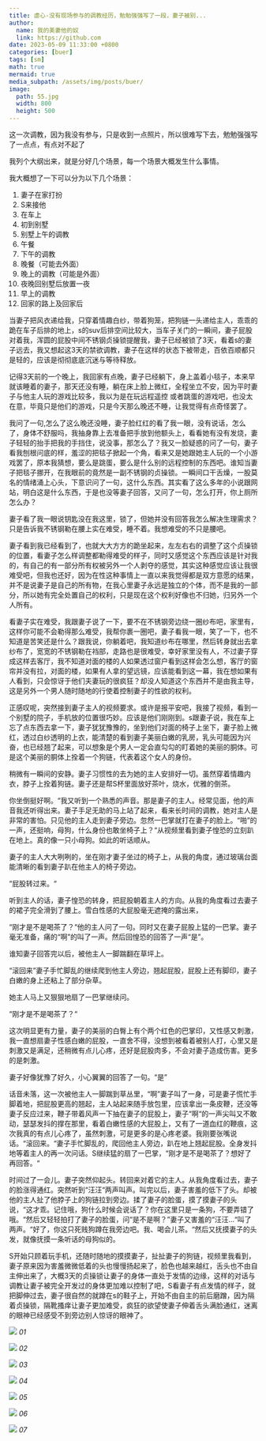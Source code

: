 ```yaml
---
title: 虐心-没有现场参与的调教经历，勉勉强强写了一段，妻子被别...
author:
  name: 我的美妻他的奴
  link: https://github.com
date: 2023-05-09 11:33:00 +0800
categories: [buer]
tags: [sm]
math: true
mermaid: true
media_subpath: /assets/img/posts/buer/
image:
  path: 55.jpg
  width: 800
  height: 500
---
```


这一次调教，因为我没有参与，只是收到一点照片，所以很难写下去，勉勉强强写了一点点，有点对不起了

我列个大纲出来，就是分好几个场景，每一个场景大概发生什么事情。

我大概想了一下可以分为以下几个场景：
1. 妻子在家打扮
2. S来接他
3. 在车上
4. 初到别墅
5. 别墅上午的调教
6. 午餐
7. 下午的调教
8. 晚餐（可能去外面）
9. 晚上的调教（可能是外面）
10. 夜晚回别墅后放置一夜
11. 早上的调教
12. 回家的路上及回家后

当妻子把风衣递给我，只穿着情趣白纱，带着狗笼，把狗链一头递给主人，乖乖的跪在车子后排的地上，s的suv后排空间比较大，当车子关门的一瞬间，妻子屁股对着我，浑圆的屁股中间不锈钢贞操锁提醒我，妻子已经被锁了3天，看着s的妻子远去，我又想起这3天的禁欲调教，妻子在这样的状态下被带走，百依百顺都只是轻的，应该是彻彻底底沉迷与等待释放。

记得3天前的一个晚上，我回家有点晚，妻子已经躺下，身上盖着小毯子，本来早就该睡着的妻子，那天还没有睡，躺在床上脸上微红，全程坐立不安，因为平时妻子与他主人玩的游戏比较多，我以为是在玩远程遥控 或者跳蛋的游戏吧，也没太在意，毕竟只是他们的游戏，只是今天那么晚还不睡，让我觉得有点奇怪罢了。

我问了一句,怎么了这么晚还没睡，妻子脸红红的看了我一眼，没有说话，怎么了，身体不舒服吗，我抽身靠上去准备把手放到他额头上，看看她有没有发烧，妻子轻轻的抬手把我的手挡住，说没事，那怎么了？我又一脸疑惑的问了一句，妻子看我刨根问底的样，羞涩的把毯子掀起一个角，看来又是她跟她主人玩的一个小游戏罢了，原本我猜想，要么是跳蛋，要么是什么别的远程控制的东西吧。谁知当妻子把毯子挪开，在我眼前的竟然是一副不锈钢的贞操锁。一瞬间口干舌燥，一股莫名的情绪涌上心头，下意识问了一句，这什么东西。其实看了这么多年的小说跟网站，明白这是什么东西，于是也没等妻子回答，又问了一句，怎么打开，你上厕所怎么办？

妻子看了我一眼说钥匙没在我这里，锁了，但她并没有回答我怎么解决生理需求？只是告诉我不锈钢勒在腰上实在难受，睡不着。我想难受的不只是腰吧。

妻子看到我已经看到了，也就大大方方的跪坐起来，左左右右的调整了这个贞操锁的位置，看妻子怎么样调整都勒得难受的样子，同时又感觉这个东西应该是针对我的，有自己的有一部分所有权被另外一个人剥夺的感觉，其实这种感觉应该让我很难受吧，但我也还好，因为在性这种事情上一直以来我觉得都是双方意愿的结果，并不是说妻子是自己的所有物，在我心里妻子永远是独立的个体，而不是我的一部分，所以她有完全处置自己的权利，只是现在这个权利好像也不归她，归另外一个人所有。

看妻子实在难受，我跟妻子说了一下，要不在不锈钢旁边绕一圈纱布吧，家里有，这样你可能不会勒得那么难受，我帮你裹一圈吧，妻子看我一眼，笑了一下，也不知道是苦笑还是什么？跟我说，你躺着吧，我知道纱布在哪里，然后转身就出去拿纱布了，宽宽的不锈钢勒在裆部，走路也是很难受，幸好家里没有人，不过妻子穿成这样去客厅，我不知道对面的楼的人如果透过窗户看到这样会怎么想，客厅的窗帘并没有拉，对面的楼，如果有人拿的望远镜，应该能看到这一幕，我在想如果有人看到，只会惊讶于他们夫妻玩的很疯狂？却没人知道这个东西并不是由我主导，这是另外一个男人随时随地的行使着控制妻子的性欲的权利。

正感叹呢，突然接到妻子主人的视频要求。或许是报平安吧，我接了视频，看到一个别墅的院子，手机放的位置很巧妙。应该是他们刚刚到。s跟妻子说，我在车上忘了点东西去拿一下，妻子犹犹豫豫的，坐到他们对面的椅子上坐下，妻子脸上微红，透过白纱透明的上衣，能清楚的看到妻子美丽白嫩的乳房，乳头可能因为兴奋，也已经翘了起来，可以想象是个男人一定会直勾勾的盯着她的美丽的胴体。可是这个美丽的胴体上拴着一个狗链，代表着这个女人的身份。

稍微有一瞬间的安静。妻子习惯性的去为她的主人安排好一切。虽然穿着情趣内衣，脖子上拴着狗链。妻子还是帮S杯里面放好茶叶，烧水，优雅的倒茶。

你坐倒挺好啊。“我又听到一个熟悉的声音。那是妻子的主人。经常见面，他的声音我还听得出来。妻子手足无助的马上站了起来，看来长时间的调教，她对主人是非常的害怕。只见他的主人走到妻子旁边。忽然一巴掌就打在妻子的脸上。“啪”的一声，还挺响，母狗，什么身份也敢坐椅子上？“从视频里看到妻子惶恐的立刻趴在地上。真的像一只小母狗。如此的听话顺从。

妻子的主人大大咧咧的，坐在刚才妻子坐过的椅子上，从我的角度，通过玻璃台面能清晰的看到妻子趴在他主人的椅子旁边。

“屁股转过来。“

听到主人的话，妻子惶恐的转身，把屁股朝着主人的方向。从我的角度看过去妻子的裙子完全滑到了腰上。雪白性感的大屁股毫无遮掩的露出来，

“刚才是不是喝茶了？“他的主人问了一句。同时又在妻子屁股上猛的一巴掌。妻子毫无准备，痛的“啊”的叫了一声。然后回惶恐的回答了一声“是”。

谁知妻子回答完以后，被他主人一脚踹翻在草坪上。

“滚回来”妻子手忙脚乱的继续爬到他主人旁边，翘起屁股，屁股上还有脚印，妻子白嫩的身上还粘上了部分杂草。

她主人马上又狠狠地扇了一巴掌继续问。

“刚才是不是喝茶了？“

这次明显更有力量，妻子的美丽的白臀上有个两个红色的巴掌印，又性感又刺激，我一直想扇妻子性感白嫩的屁股，一直舍不得，没想到被看着被别人打，心里又是刺激又是满足，还稍微有点儿心疼，还好是屁股肉多，不会对妻子造成伤害。更多的是刺激。

妻子好像犹豫了好久，小心翼翼的回答了一句。“是”

话音未落，这一次被他主人一脚踹到草丛里，“啊”妻子叫了一身，可是妻子慌忙手脚着地，把屁股更高的翘起，主人站起来随手放包里，应该拿出一条皮鞭，还没等妻子反应过来，鞭子带着风声一下抽在妻子的屁股上，妻子“啊“的一声尖叫又不敢动，瑟瑟发抖的撑在那里，看着白嫩性感的大屁股上，又有了一道血红的鞭痕，这次我真的有点儿心疼了，虽然刺激，可是更多的是心疼老婆。我刚要张嘴说话。“滚回来。“妻子手忙脚乱的，爬回他主人旁边，趴在地上翘起屁股。全身发抖地等着主人的再一次问话。S继续猛的扇了一巴掌，“刚才是不是喝茶了？想好了再回答。“

时间过了一会儿。妻子突然仰起头。转回来对着它的主人。从我角度看过去，妻子的脸涨得通红。突然听到“汪汪“两声叫声。叫完以后，妻子害羞的低下了头。却被他的主人扯了他脖子上的狗链拉到旁边。揉了妻子的脸蛋，摸了摸妻子的头说，“这才乖。记住哦，狗什么时候会说话了？你在这里只是一条狗，不要弄错了哦。“然后又轻轻拍打了妻子的脸蛋，问“是不是啊？”妻子又害羞的“汪汪...“叫了两声。“好了，你这只死贱狗蹲在我旁边吧。我、喝会儿茶。“然后又抚摸妻子的头发，就像抚摸一条听话的母狗似的。

S开始只顾着玩手机，还随时随地的摸摸妻子，扯扯妻子的狗链，视频里我看到，妻子原来因为害羞微微低着的头也慢慢扬起来了，脸色也越来越红，舌头也不由自主伸出来了，大概3天的贞操锁让妻子的身体一直处于发情的边缘，这样的对话与调教让妻子被完全开发过的身体更加难以控制了吧，S看妻子有点发情的样子，就把脚伸过去，妻子很自然的就蹲在s的鞋子上，开始不由自主的前后磨蹭，因为隔着贞操锁，隔靴搔痒让妻子更加难受，疯狂的欲望使妻子伸着舌头满脸通红，迷离的眼神已经感受不到旁边别人惊讶的眼神了。



![](53.jpg)
_01_

![](54.jpg)
_02_

![](51.jpg)
_03_

![](45.jpg)
_04_

![](55.jpg)
_05_

![](56.jpg)
_06_

![](57.jpg)
_07_